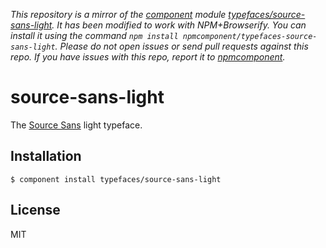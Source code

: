 *This repository is a mirror of the [component](http://component.io) module [typefaces/source-sans-light](http://github.com/typefaces/source-sans-light). It has been modified to work with NPM+Browserify. You can install it using the command `npm install npmcomponent/typefaces-source-sans-light`. Please do not open issues or send pull requests against this repo. If you have issues with this repo, report it to [npmcomponent](https://github.com/airportyh/npmcomponent).*

# source-sans-light
  
  The [Source Sans](https://typekit.com/fonts/source-sans-pro) light typeface.

## Installation

    $ component install typefaces/source-sans-light

## License

  MIT